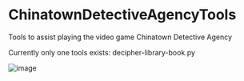 # ChinatownDetectiveAgencyTools
Tools to assist playing the video game Chinatown Detective Agency

Currently only one tools exists: decipher-library-book.py

![image](https://user-images.githubusercontent.com/372200/162871753-56d3b7c0-be9c-4bee-920f-cabb42e0e942.png)
